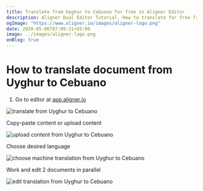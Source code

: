 ```yaml
---
title: Translate from Uyghur to Cebuano for free in Aligner Editor
description: Aligner Dual Editor Tutorial. How to translate for free from Uyghur to Cebuano. Aligner is multilingual document management platform. 
ogImage: "https://www.aligner.io/images/aligner-logo.png"
date: 2020-05-06T07:09:21+03:00
image: ../images/aligner-logo.png
onBlog: true
---
```


# How to translate document from Uyghur to Cebuano

1. Go to editor at [app.aligner.io](https://app.aligner.io "Aligner App web page")

![translate from Uyghur to Cebuano](../aligner-blank-editor.png "translate from Uyghur to Cebuano")

Copy-paste content or upload content

![upload content from Uyghur to Cebuano](../aligner-uploaded-document.png "upload content from Uyghur to Cebuano")

Choose desired language

![choose machine translation from Uyghur to Cebuano](../aligner-language-dropdown.png "choose machine translation from Uyghur to Cebuano")

Work and edit 2 documents in parallel

![edit translation from Uyghur to Cebuano](../aligner-double-sitded-editor.png "edit translation from Uyghur to Cebuano")

